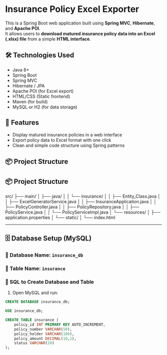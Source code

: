 # Insurance Policy Excel Exporter

This is a Spring Boot web application built using **Spring MVC**, **Hibernate**, and **Apache POI**.  
It allows users to **download matured insurance policy data into an Excel (.xlsx) file** from a simple **HTML interface**.

## 🛠️ Technologies Used

- Java 8+
- Spring Boot
- Spring MVC
- Hibernate / JPA
- Apache POI (for Excel export)
- HTML/CSS (Static frontend)
- Maven (for build)
- MySQL or H2 (for data storage)

## 🚀 Features

- Display matured insurance policies in a web interface
- Export policy data to Excel format with one click
- Clean and simple code structure using Spring patterns

## 📦 Project Structure

## 📦 Project Structure

src/
├── main/
│ ├── java/
│ │ └── insurance/
│ │ ├── Entity_Class.java
│ │ ├── ExcelGeneratorService.java
│ │ ├── InsuranceApplication.java
│ │ ├── PolicyController.java
│ │ ├── PolicyRepository.java
│ │ ├── PolicyService.java
│ │ └── PolicyServiceImpl.java
│ └── resources/
│ ├── application.properties
│ └── static/
│ └── index.html





---

## 🗄️ Database Setup (MySQL)

### 📌 Database Name: `insurance_db`  
### 📌 Table Name: `insurance`

### 🔧 SQL to Create Database and Table

1. Open MySQL and run:

```sql
CREATE DATABASE insurance_db;

USE insurance_db;

CREATE TABLE insurance (
    policy_id INT PRIMARY KEY AUTO_INCREMENT,
    policy_number VARCHAR(50),
    policy_holder VARCHAR(100),
    policy_amount DECIMAL(10,2),
    status VARCHAR(20)
);
